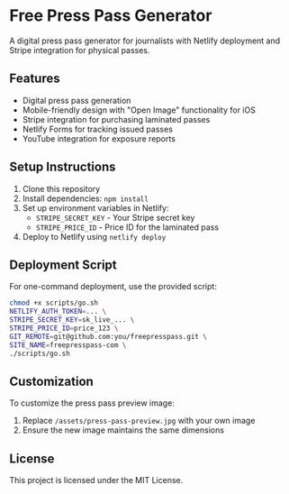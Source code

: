 # Free Press Pass Generator

A digital press pass generator for journalists with Netlify deployment and Stripe integration for physical passes.

## Features

- Digital press pass generation
- Mobile-friendly design with "Open Image" functionality for iOS
- Stripe integration for purchasing laminated passes
- Netlify Forms for tracking issued passes
- YouTube integration for exposure reports

## Setup Instructions

1. Clone this repository
2. Install dependencies: `npm install`
3. Set up environment variables in Netlify:
   - `STRIPE_SECRET_KEY` - Your Stripe secret key
   - `STRIPE_PRICE_ID` - Price ID for the laminated pass
4. Deploy to Netlify using `netlify deploy`

## Deployment Script

For one-command deployment, use the provided script:

```bash
chmod +x scripts/go.sh
NETLIFY_AUTH_TOKEN=... \
STRIPE_SECRET_KEY=sk_live_... \
STRIPE_PRICE_ID=price_123 \
GIT_REMOTE=git@github.com:you/freepresspass.git \
SITE_NAME=freepresspass-com \
./scripts/go.sh
```

## Customization

To customize the press pass preview image:
1. Replace `/assets/press-pass-preview.jpg` with your own image
2. Ensure the new image maintains the same dimensions

## License

This project is licensed under the MIT License.